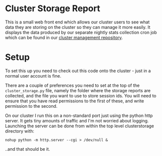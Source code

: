 # Cluster Storage Report

This is a small web front end which allows our cluster users to see what data they are storing 
on the cluster so they can manage it more easily.  It displays the data produced by our separate
nightly stats collection cron job which can be found in our [cluster management repository](https://github.com/s-andrews/stonecluster/).

Setup
=====

To set this up you need to check out this code onto the cluster - just in a normal user account is fine.

There are a couple of preferences you need to set at the top of the ```cluster_storage.py``` file, namely
the folder where the storage reports are collected, and the file you want to use to store session ids. You
will need to ensure that you have read permissions to the first of these, and write permission to the 
second.

On our cluster I run this on a non-standard port just using the python http server.  It gets tiny amounts
of traffic and I'm not worried about logging.  Launching the server can be done from within the top level
clusterstorage directory with:

```
nohup python -m http.server --cgi > /dev/null &
```

..and that should be it.
